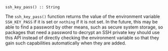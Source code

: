 ```
ssh_key_pass() :: String
```

The `ssh_key_pass()` function returns the value of the environment variable `SSH_KEY_PASS` if it is set or `nothing` if it is not set. In the future, this may be able to find a password by other means, such as secure system storage, so packages that need a password to decrypt an SSH private key should use this API instead of directly checking the environment variable so that they gain such capabilities automatically when they are added.
